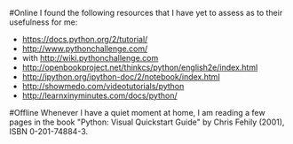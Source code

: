 #Online
I found the following resources that I have yet to assess as to their usefulness for me:
*	https://docs.python.org/2/tutorial/ 
*	http://www.pythonchallenge.com/ 
 * with http://wiki.pythonchallenge.com 
* http://openbookproject.net/thinkcs/python/english2e/index.html 
*	http://ipython.org/ipython-doc/2/notebook/index.html
*	http://showmedo.com/videotutorials/python 
* http://learnxinyminutes.com/docs/python/ 

#Offline
Whenever I have a quiet moment at home, I am reading a few pages in the book "Python: Visual Quickstart Guide" by Chris Fehily (2001), ISBN 0-201-74884-3.
